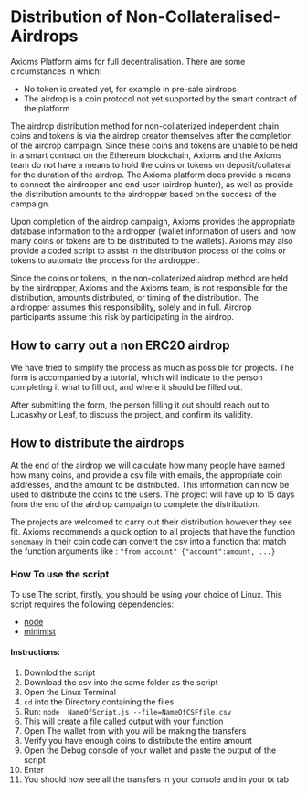 # Distribution of Non-Collateralised-Airdrops
Axioms Platform aims for full decentralisation. There are some circumstances in which:
 - No token is created yet, for example in pre-sale airdrops
 - The airdrop is a coin protocol not yet supported by the smart contract of the platform

The airdrop distribution method for non-collaterized independent chain coins and tokens is via the airdrop creator themselves after the completion of the airdrop campaign. Since these coins and tokens are unable to be held in a smart contract on the Ethereum blockchain, Axioms and the Axioms team do not have a means to hold the coins or tokens on deposit/collateral for the duration of the airdrop. The Axioms platform does provide a means to connect the airdropper and end-user (airdrop hunter), as well as provide the distribution amounts to the airdropper based on the success of the campaign.

Upon completion of the airdrop campaign, Axioms provides the appropriate database information to the airdropper (wallet information of users and how many coins or tokens are to be distributed to the wallets). Axioms may also provide a coded script to assist in the distribution process of the coins or tokens to automate the process for the airdropper. 

Since the coins or tokens, in the non-collaterized airdrop method are held by the airdropper, Axioms and the Axioms team, is not responsible for the distribution, amounts distributed, or timing of the distribution. The airdropper assumes this responsibility, solely and in full. Airdrop participants assume this risk by participating in the airdrop.


## How to carry out a non ERC20 airdrop
We have tried to simplify the process as much as possible for projects. The form is accompanied by a tutorial, which will indicate to the person completing it what to fill out, and where it should be filled out.

After submitting the form, the person filling it out should reach out to Lucasxhy or Leaf, to discuss the project, and confirm its validity.

## How to distribute the airdrops
At the end of the airdrop we will calculate how many people have earned how many coins, and provide a csv file with emails, the appropriate coin addresses, and the amount to be distributed. This information can now be used to distribute the coins to the users. The project will have up to 15 days from the end of the airdrop campaign to complete the distribution.

The projects are welcomed to carry out their distribution however they see fit. Axioms recommends a quick option to all projects that have the function `sendmany` in their coin code can convert the csv into a function that match the function arguments like : `"from account" {"account":amount, ...}`

### How To use the script
To use The script, firstly, you should be using your choice of Linux. This script requires the following dependencies:
 - [node](https://nodejs.org/en/download/package-manager/)
 - [minimist](https://www.npmjs.com/package/minimist)

#### Instructions:
 1. Downlod the script
 2. Download the csv into the same folder as the script
 3. Open the Linux Terminal
 4. `cd` into the Directory containing the files
 5. Run: `node  NameOfScript.js --file=NameOfCSFfile.csv`
 6. This will create a file called output with your function
 7. Open The wallet from with you will be making the transfers
 8. Verify you have enough coins to distribute the entire amount
 9. Open the Debug console of your wallet and paste the output of the script
 10. Enter
 11. You should now see all the transfers in your console  and in your tx tab
